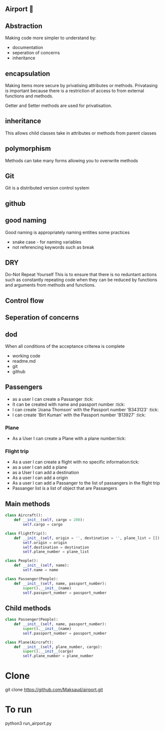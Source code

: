## Airport :taco:


## Abstraction
Making code more simpler to understand by:
- documentation
- seperation of concerns
- inheritance
## encapsulation
Making items more secure by privatising attributes or methods.
Privatasing is important because there is a restriction of
access to from external functions and methods.

Getter and Setter methods are used for privatisation.
## inheritance
This allows child classes take in attributes or methods from parent classes

## polymorphism
Methods can take many forms allowing you to overwrite methods
## Git
Git is a distributed version control system
## github
## good naming
Good naming is appropriately naming entities
some practices
- snake case - for naming variables
- not referencing keywords such as break
## DRY
Do-Not
Repeat
Yourself
This is to ensure that there is no reduntant actions such as constantly repeating
code when they can be reduced by functions and arguments from methods and functions.
## Control flow

## Seperation of concerns
## dod
When all conditions of the acceptance criterea is complete
- working code
- readme.md
- git
- github

## Passengers
- as a user I can create a Passanger :tick:
- It can be created with name and passport number :tick:
- I can create 'Joana Thomson' with the Passport number 'B343123' :tick:
- I can create 'Birt Kuman' with the Passport number 'B13927' :tick:

### Plane

- As a User I can create a Plane with a plane number:tick:

### Flight trip
- As a user I can create a flight with no specific information:tick:
- as a user I can add a plane
- as a User I can add a destination
- As a user I can add a origin
- As a user I can add a Passanger to the list of passangers in the flight trip
- Passanger list is a list of object that are Passangers

## Main methods
```python
class Aircraft():
    def __init__(self, cargo = 200):
        self.cargo = cargo

class FlightTrip():
    def __init__(self, origin = '', destination = '', plane_list = []):
        self.origin = origin
        self.destination = destination
        self.plane_number = plane_list

class People():
    def __init__(self, name):
        self.name = name

class Passenger(People):
    def __init__(self, name, passport_number):
        super().__init__(name)
        self.passport_number = passport_number

```

## Child methods
```python
class Passenger(People):
    def __init__(self, name, passport_number):
        super().__init__(name)
        self.passport_number = passport_number

class Plane(Aircraft):
    def __init__(self, plane_number, cargo):
        super().__init__(cargo)
        self.plane_number = plane_number

```
# Clone

git clone https://github.com/Maksaud/airport.git

# To run
python3 run_airport.py

